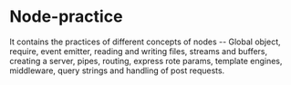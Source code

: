 # Node-practice
It contains the practices of different concepts of nodes -- Global object, require, event emitter, reading and writing files, streams and buffers, creating a server, pipes, routing, express rote params, template engines, middleware, query strings and handling of post requests.
